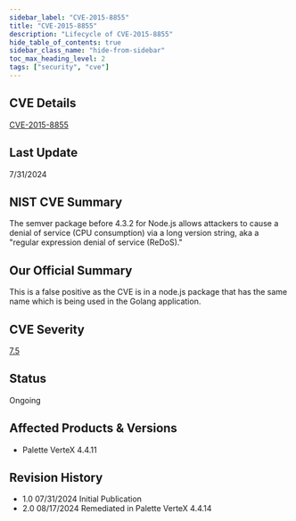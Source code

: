 ```yaml
---
sidebar_label: "CVE-2015-8855"
title: "CVE-2015-8855"
description: "Lifecycle of CVE-2015-8855"
hide_table_of_contents: true
sidebar_class_name: "hide-from-sidebar"
toc_max_heading_level: 2
tags: ["security", "cve"]
---
```


## CVE Details

[CVE-2015-8855](https://nvd.nist.gov/vuln/detail/CVE-2015-8855)

## Last Update

7/31/2024

## NIST CVE Summary

The semver package before 4.3.2 for Node.js allows attackers to cause a denial of service (CPU consumption) via a long
version string, aka a "regular expression denial of service (ReDoS)."

## Our Official Summary

This is a false positive as the CVE is in a node.js package that has the same name which is being used in the Golang
application.

## CVE Severity

[7.5](https://nvd.nist.gov/vuln/detail/CVE-2015-8855)

## Status

Ongoing

## Affected Products & Versions

- Palette VerteX 4.4.11

## Revision History

- 1.0 07/31/2024 Initial Publication
- 2.0 08/17/2024 Remediated in Palette VerteX 4.4.14 